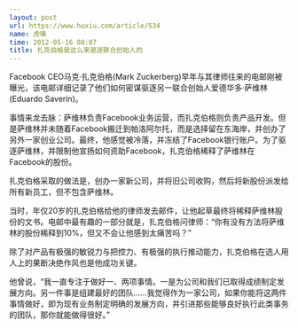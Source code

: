 ```yaml
---
layout: post
url: https://www.huxiu.com/article/534
name: 虎嗅
time: 2012-05-16 08:07
title: 扎克伯格是这么来驱逐联合创始人的
---
```

Facebook CEO马克·扎克伯格(Mark Zuckerberg)早年与其律师往来的电邮刚被曝光，该电邮详细记录了他们如何密谋驱逐另一联合创始人爱德华多·萨维林(Eduardo Saverin)。

事情来龙去脉：萨维林负责Facebook业务运营，而扎克伯格则负责产品开发。但是萨维林并未随着Facebook搬迁到帕洛阿尔托，而是选择留在东海岸，并创办了另外一家创业公司。最终，他感觉被冷落，并冻结了Facebook银行账户。为了驱逐萨维林，并限制他宣扬如何资助Facebook，扎克伯格稀释了萨维林在Facebook的股份。

扎克伯格采取的做法是，创办一家新公司，并将旧公司收购，然后将新股份派发给所有新员工，但不包含萨维林。

当时，年仅20岁的扎克伯格给他的律师发去邮件，让他起草最终将稀释萨维林股份的文书。电邮中最有趣的一部分就是，扎克伯格问律师：“你有没有方法将萨维林的股份稀释到10%，但又不会让他感到太痛苦吗？”

除了对产品有极强的敏锐力与把控力、有极强的执行推动能力，扎克伯格在选人用人上的果断决绝作风也是他成功关键。

他曾说，“我一直专注于做好一、两项事情。一是为公司和我们已取得成绩制定发展方向。另一件事是组建最好的团队……我觉得作为一家公司，如果你能将这两件事情做好，即为现有业务制定明确的发展方向，并引进那些能够良好执行此类事务的团队，那你就能做得很好。”

